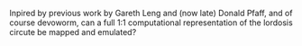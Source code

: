 Inpired by previous work by Gareth Leng and (now late) Donald Pfaff, and of course devoworm,  can a full 1:1 computational representation of the lordosis circute be mapped and emulated? 
